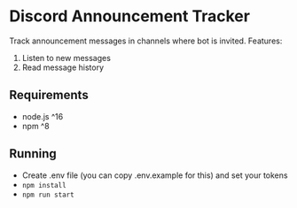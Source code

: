 # Discord Announcement Tracker

Track announcement messages in channels where bot is invited.
Features:

1. Listen to new messages
2. Read message history

## Requirements

- node.js ^16
- npm ^8

## Running

- Create .env file (you can copy .env.example for this) and set your tokens
- `npm install`
- `npm run start`
